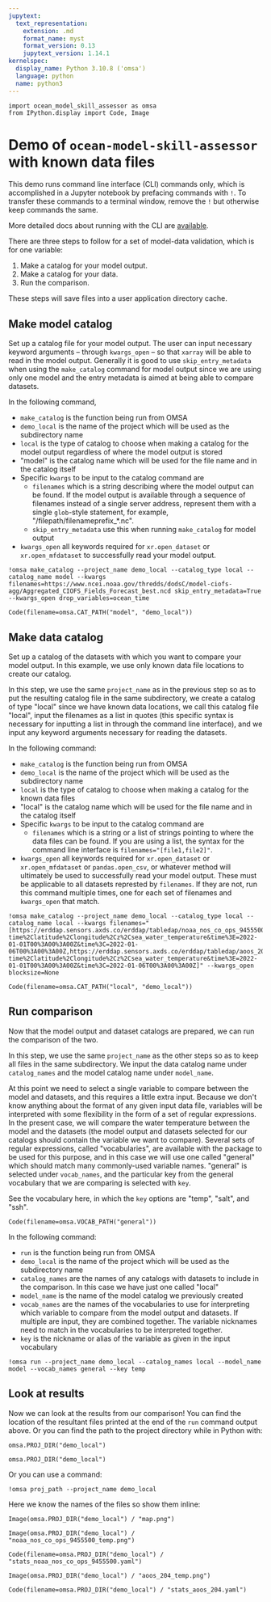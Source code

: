 ```yaml
---
jupytext:
  text_representation:
    extension: .md
    format_name: myst
    format_version: 0.13
    jupytext_version: 1.14.1
kernelspec:
  display_name: Python 3.10.8 ('omsa')
  language: python
  name: python3
---
```


```{code-cell} ipython3
import ocean_model_skill_assessor as omsa
from IPython.display import Code, Image
```

# Demo of `ocean-model-skill-assessor` with known data files

This demo runs command line interface (CLI) commands only, which is accomplished in a Jupyter notebook by prefacing commands with `!`. To transfer these commands to a terminal window, remove the `!` but otherwise keep commands the same.

More detailed docs about running with the CLI are [available](https://ocean-model-skill-assessor.readthedocs.io/en/latest/cli.html).

There are three steps to follow for a set of model-data validation, which is for one variable:
1. Make a catalog for your model output.
2. Make a catalog for your data.
3. Run the comparison.

These steps will save files into a user application directory cache.

## Make model catalog

Set up a catalog file for your model output. The user can input necessary keyword arguments – through `kwargs_open` – so that `xarray` will be able to read in the model output. Generally it is good to use `skip_entry_metadata` when using the `make_catalog` command for model output since we are using only one model and the entry metadata is aimed at being able to compare datasets.

In the following command, 
* `make_catalog` is the function being run from OMSA
* `demo_local` is the name of the project which will be used as the subdirectory name
* `local` is the type of catalog to choose when making a catalog for the model output regardless of where the model output is stored
* "model" is the catalog name which will be used for the file name and in the catalog itself
* Specific `kwargs` to be input to the catalog command are
  * `filenames` which is a string describing where the model output can be found. If the model output is available through a sequence of filenames instead of a single server address, represent them with a single `glob`-style statement, for example, "/filepath/filenameprefix_*.nc".
  * `skip_entry_metadata` use this when running `make_catalog` for model output
* `kwargs_open` all keywords required for `xr.open_dataset` or `xr.open_mfdataset` to successfully read your model output.

```{code-cell} ipython3
!omsa make_catalog --project_name demo_local --catalog_type local --catalog_name model --kwargs filenames=https://www.ncei.noaa.gov/thredds/dodsC/model-ciofs-agg/Aggregated_CIOFS_Fields_Forecast_best.ncd skip_entry_metadata=True  --kwargs_open drop_variables=ocean_time 
```

```{code-cell} ipython3
Code(filename=omsa.CAT_PATH("model", "demo_local"))
```

## Make data catalog 

Set up a catalog of the datasets with which you want to compare your model output. In this example, we use only known data file locations to create our catalog.

In this step, we use the same `project_name` as in the previous step so as to put the resulting catalog file in the same subdirectory, we create a catalog of type "local" since we have known data locations, we call this catalog file "local", input the filenames as a list in quotes (this specific syntax is necessary for inputting a list in through the command line interface), and we input any keyword arguments necessary for reading the datasets.

In the following command:
* `make_catalog` is the function being run from OMSA
* `demo_local` is the name of the project which will be used as the subdirectory name
* `local` is the type of catalog to choose when making a catalog for the known data files
* "local" is the catalog name which will be used for the file name and in the catalog itself
* Specific `kwargs` to be input to the catalog command are
  * `filenames` which is a string or a list of strings pointing to where the data files can be found. If you are using a list, the syntax for the command line interface is `filenames="[file1,file2]"`.
* `kwargs_open` all keywords required for `xr.open_dataset` or `xr.open_mfdataset` or `pandas.open_csv`, or whatever method will ultimately be used to successfully read your model output. These must be applicable to all datasets represted by `filenames`. If they are not, run this command multiple times, one for each set of filenames and `kwargs_open` that match.

```{code-cell} ipython3
!omsa make_catalog --project_name demo_local --catalog_type local --catalog_name local --kwargs filenames="[https://erddap.sensors.axds.co/erddap/tabledap/noaa_nos_co_ops_9455500.csvp?time%2Clatitude%2Clongitude%2Cz%2Csea_water_temperature&time%3E=2022-01-01T00%3A00%3A00Z&time%3C=2022-01-06T00%3A00%3A00Z,https://erddap.sensors.axds.co/erddap/tabledap/aoos_204.csvp?time%2Clatitude%2Clongitude%2Cz%2Csea_water_temperature&time%3E=2022-01-01T00%3A00%3A00Z&time%3C=2022-01-06T00%3A00%3A00Z]" --kwargs_open blocksize=None
```

```{code-cell} ipython3
Code(filename=omsa.CAT_PATH("local", "demo_local"))
```

## Run comparison

Now that the model output and dataset catalogs are prepared, we can run the comparison of the two.

In this step, we use the same `project_name` as the other steps so as to keep all files in the same subdirectory. We input the data catalog name under `catalog_names` and the model catalog name under `model_name`. 

At this point we need to select a single variable to compare between the model and datasets, and this requires a little extra input. Because we don't know anything about the format of any given input data file, variables will be interpreted with some flexibility in the form of a set of regular expressions. In the present case, we will compare the water temperature between the model and the datasets (the model output and datasets selected for our catalogs should contain the variable we want to compare). Several sets of regular expressions, called "vocabularies", are available with the package to be used for this purpose, and in this case we will use one called "general" which should match many commonly-used variable names. "general" is selected under `vocab_names`, and the particular key from the general vocabulary that we are comparing is selected with `key`.

See the vocabulary here, in which the `key` options are "temp", "salt", and "ssh".

```{code-cell} ipython3
Code(filename=omsa.VOCAB_PATH("general"))
```

In the following command:
* `run` is the function being run from OMSA
* `demo_local` is the name of the project which will be used as the subdirectory name
* `catalog_names` are the names of any catalogs with datasets to include in the comparison. In this case we have just one called "local"
* `model_name` is the name of the model catalog we previously created
* `vocab_names` are the names of the vocabularies to use for interpreting which variable to compare from the model output and datasets. If multiple are input, they are combined together. The variable nicknames need to match in the vocabularies to be interpreted together.
* `key` is the nickname or alias of the variable as given in the input vocabulary

```{code-cell} ipython3
!omsa run --project_name demo_local --catalog_names local --model_name model --vocab_names general --key temp
```

## Look at results

Now we can look at the results from our comparison! You can find the location of the resultant files printed at the end of the `run` command output above. Or you can find the path to the project directory while in Python with:
```
omsa.PROJ_DIR("demo_local")
```

```{code-cell} ipython3
omsa.PROJ_DIR("demo_local")
```

Or you can use a command:

```{code-cell} ipython3
!omsa proj_path --project_name demo_local
```

Here we know the names of the files so show them inline:

```{code-cell} ipython3
Image(omsa.PROJ_DIR("demo_local") / "map.png")
```

```{code-cell} ipython3
Image(omsa.PROJ_DIR("demo_local") / "noaa_nos_co_ops_9455500_temp.png")
```

```{code-cell} ipython3
Code(filename=omsa.PROJ_DIR("demo_local") / "stats_noaa_nos_co_ops_9455500.yaml")
```

```{code-cell} ipython3
Image(omsa.PROJ_DIR("demo_local") / "aoos_204_temp.png")
```

```{code-cell} ipython3
Code(filename=omsa.PROJ_DIR("demo_local") / "stats_aoos_204.yaml")
```

```{code-cell} ipython3

```
